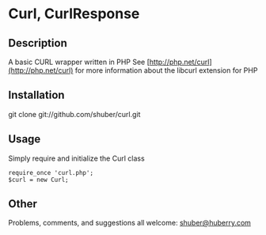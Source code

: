 Curl, CurlResponse
==================

Description
-----------

A basic CURL wrapper written in PHP
See [http://php.net/curl](http://php.net/curl) for more information about the libcurl extension for PHP


Installation
------------

git clone git://github.com/shuber/curl.git


Usage
-----

Simply require and initialize the Curl class

	require_once 'curl.php';
	$curl = new Curl;


Other
-----

Problems, comments, and suggestions all welcome: [shuber@huberry.com](mailto:shuber@huberry.com)